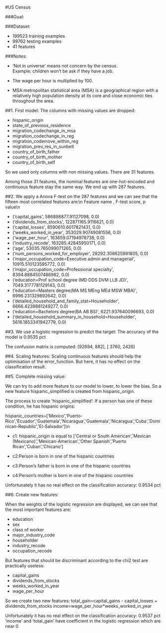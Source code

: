 #US Census

###Goal:



###Dataset:

- 199523 training examples<br />
- 99762 testing examples<br />
- 41 features<br />

###Notes:

- ‘Not in universe’ means not concern by the census.<br />
Example: children won’t be ask if they have a job.

- The wage per hour is multiplied by 100.

- MSA:metropolitan statistical area (MSA) is a geographical region with a relatively high population density at its core and close economic ties throughout the area.

##1. First model:
The columns with missing values are dropped:

- hispanic_origin
- state_of_previous_residence
- migration_codechange_in_msa
- migration_codechange_in_reg
- migration_codemove_within_reg
- migration_prev_res_in_sunbelt
- country_of_birth_father
- country_of_birth_mother
- country_of_birth_self

So we used only columns with non missing values.
There are 31 features.

Among those 31 features, the nominal features are one-hot-encoded and continuous feature stay the same way.
We end up with 287 features.

##2. We apply a Anova F-test on the 287 features and we can see that the fifteen most correlated features are:\n
Feature name , F-test score, p value\n
- (‘capital_gains', 586898877.91127098, 0.0)
- (‘dividends_from_stocks', 122871165.9116621, 0.0)
- (‘capital_losses', 8590610.6017821431, 0.0)
- (‘weeks_worked_in_year', 353029.90749081556, 0.0)
- (‘wage_per_hour', 163659.07194978738, 0.0)
- (‘industry_recode', 163285.42845950171, 0.0)
- (‘age', 53035.765099071265, 0.0)
- (‘num_persons_worked_for_employer', 28292.308625991805, 0.0)
- (‘major_occupation_code=Executive admin and managerial', 10915.510123595772, 0.0)
- (‘major_occupation_code=Professional specialty', 8394.8884507486982, 0.0)
- (‘education=Prof school degree (MD DDS DVM LLB JD)', 7049.3177781129143, 0.0)
- (‘education=Masters degree(MA MS MEng MEd MSW MBA)', 6996.231329892642, 0.0)
- (‘detailed_household_and_family_stat=Householder', 6666.4239881249277, 0.0)
- (‘education=Bachelors degree(BA AB BS)', 6221.937640096693, 0.0)
- (‘detailed_household_summary_in_household=Householder', 5616.1853341942779, 0.0)


##3. We use a logistic regression to predict the target:
The accuracy of the model is 0.9535 pct

The confusion matrix is computed:
[92694,   882],
[ 3760,  2426]


##4. Scaling features:
Scaling continuous features should help the optimisation of the error_function.
But here, it has no effect on the classification result.

##5. Complete missing value:

We can try to add more feature to our model to lower, to lower the bias.
So a new feature hispanic_simplified is created from hispanic_origin.

The process to create 'hispanic_simplified’:
If a person has one of these condition, he has hispanic origins:

hispanic_countries=[‘Mexico','Puerto-Rico','Ecuador','Guatemala','Nicaragua','Guatemala','Nicaragua','Cuba','Dominican-Republic','El-Salvador’]\n

* c1: hispanic_origin is equal to ['Central or South American','Mexican (Mexicano)','Mexican-American','Other Spanish','Puerto Rican','Cuban','Chicano’]

* c2:Person is born in one of the hispanic countries

* c3:Person’s father is born in one of the hispanic countries

* c4:Person’s mother is born in one of the hispanic countries

Unfortunately it has no real effect on the classification accuracy: 0.9534 pct

##6. Create new features:

When the weights of the logistic regression are displayed, we can see that the most important features are:
- education
- sex
- class of worker
- major_industry_code
- householder
- industry_recode
- occupation_recode

But features that should be discriminant according to the chi2 test are practically useless:
- capital_gains
- dividends_from_stocks
- weeks_worked_in_year
- wage_per_hour

So we create two new features:
total_gain=capital_gains - capital_losses + dividends_from_stocks
income=wage_per_hour*weeks_worked_in_year

Unfortunately it has no real effect on the classification accuracy: 0.9537 pct<br />
‘income’ and ‘total_gain’ have coefficient in the logistic regression which are near 0


